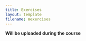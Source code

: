 ```yaml
---
title: Exercises
layout: template
filename: nexercises
--- 
```



**Will be uploaded during the course**


